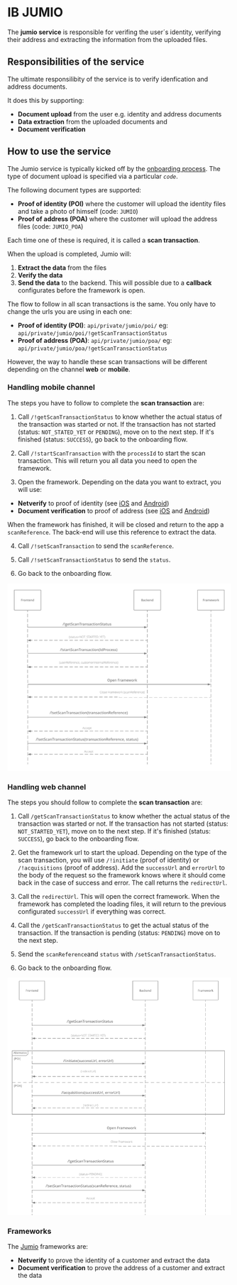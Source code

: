 # IB JUMIO

The **jumio service** is responsible for verifing the user´s identity, verifying their address and extracting the information from the uploaded files.

## Responsibilities of the service

The ultimate responsilibity of the service is to verify idenfication and address documents.

It does this by supporting:
* **Document upload** from the user e.g. identity and address documents
* **Data extraction** from the uploaded documents and
* **Document verification**

## How to use the service

The Jumio service is typically kicked off by the [onboarding process](onboarding.md). The type of document upload is specified via a particular  *`code`*.

The following document types are supported:
  * **Proof of identity (POI)** where the customer will upload the identity files and take a photo of himself (code:  `JUMIO`)
  * **Proof of address (POA)** where the customer will upload the address files (code: `JUMIO_POA`)

Each time one of these is required, it is called a **scan transaction**.

When the upload is completed, Jumio will:
1. **Extract the data** from the files
2. **Verify the data**
3. **Send the data** to the backend. This will possible due to a **callback** configurates before the framework is open.

The flow to follow in all scan transactions is the same. You only have to change the urls you are using in each one:
  * **Proof of identity (POI)**: `api/private/jumio/poi/` eg: `api/private/jumio/poi/!getScanTransactionStatus`
  * **Proof of address (POA)**:  `api/private/jumio/poa/` eg: `api/private/jumio/poa/!getScanTransactionStatus`

However, the way to handle these scan transactions will be different depending on the channel **web** or **mobile**.

 ### Handling mobile channel

The steps you have to follow to complete the **scan transaction** are:

1. Call `/!getScanTransactionStatus` to know whether the actual status of the transaction was started or not. If the transaction has not started (status: `NOT_STATED_YET` or `PENDING`), move on to the next step. If it's finished (status: `SUCCESS`), go back to the onboarding flow.

2. Call `/!startScanTransaction` with the `processId` to start the scan transaction. This will return you all data you need to open the framework.

3. Open the framework. Depending on the data you want to extract, you will use:
 * **Netverify** to proof of identity (see [iOS](https://github.com/Jumio/mobile-sdk-ios/blob/master/docs/integration_netverify-fastfill.md) and [Android](https://github.com/Jumio/mobile-sdk-android/blob/master/docs/integration_netverify-fastfill.md))
 * **Document verification** to proof of address (see [iOS](https://github.com/Jumio/mobile-sdk-ios/blob/master/docs/integration_document-verification.md) and [Android](https://github.com/Jumio/mobile-sdk-android/blob/master/docs/integration_document-verification.md))

When the framework has finished, it will be closed and return to the app a `scanReference`. The back-end will use this reference to extract the data.

4. Call `/!setScanTransaction` to send the `scanReference`.

5. Call `/!setScanTransactionStatus` to send the `status`.

6. Go back to the onboarding flow.

![Handling jumio on mobile](jumio-handling-on-mobile.png)

### Handling web channel

The steps you should follow to complete the **scan transaction** are:

1. Call `/getScanTransactionStatus` to know whether the actual status of the transaction was started or not. If the transaction has not started (status: `NOT_STARTED_YET`), move on to the next step. If it's finished (status: `SUCCESS`), go back to the onboarding flow.

2. Get the framework url to start the upload. Depending on the type of the scan transaction, you will use `/!initiate` (proof of identity) or `/!acquisitions` (proof of address). Add the `successUrl` and `errorUrl` to the body of the request so the framework knows where it should come back in the case of success and error.  The call returns the `redirectUrl`.

3. Call the `redirectUrl`. This will open the correct framework. When the framework has completed the loading files, it will return to the previous configurated `successUrl` if everything was correct.

4. Call the `/getScanTransactionStatus` to get the actual status of the transaction. If the transaction is pending (status: `PENDING`) move on to the next step.

5. Send the `scanReference`and `status` with `/setScanTransactionStatus`.

6. Go back to the onboarding flow.

![Handling jumio on mobile](jumio-handling-on-web.png)

### Frameworks

The [Jumio](https://github.com/Jumio/implementation-guides) frameworks are:

* **Netverify** to prove the identity of a customer and extract the data
* **Document verification** to prove the address of a customer and extract the data
